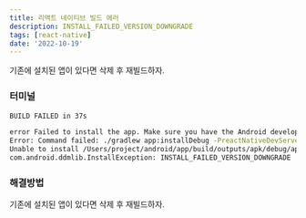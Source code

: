```yaml
---
title: 리액트 네이티브 빌드 에러
description: INSTALL_FAILED_VERSION_DOWNGRADE
tags: [react-native]
date: '2022-10-19'
---
```


기존에 설치된 앱이 있다면 삭제 후 재빌드하자.

<!--truncate-->

### 터미널

```bash
BUILD FAILED in 37s

error Failed to install the app. Make sure you have the Android development environment set up: https://reactnative.dev/docs/environment-setup.
Error: Command failed: ./gradlew app:installDebug -PreactNativeDevServerPort=8081
Unable to install /Users/project/android/app/build/outputs/apk/debug/app-debug.apk
com.android.ddmlib.InstallException: INSTALL_FAILED_VERSION_DOWNGRADE
```

### 해결방법

기존에 설치된 앱이 있다면 삭제 후 재빌드하자.
